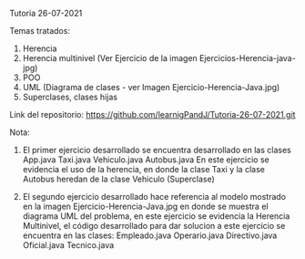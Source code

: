 Tutoria 26-07-2021

Temas tratados:

1. Herencia
2. Herencia multinivel (Ver Ejercicio de la imagen Ejercicios-Herencia-java-jpg)
3. POO
4. UML (Diagrama de clases - ver Imagen Ejercicio-Herencia-Java.jpg)
5. Superclases, clases hijas

Link del repositorio: https://github.com/learnigPandJ/Tutoria-26-07-2021.git


Nota:

1. El primer ejercicio desarrollado se encuentra desarrollado en las clases
   App.java Taxi.java Vehiculo.java Autobus.java
   En este ejercicio se evidencia el uso de la herencia, en donde la clase Taxi y la clase Autobus heredan de la clase Vehiculo (Superclase)

2. El segundo ejercicio desarrollado hace referencia al modelo mostrado en la imagen
   Ejercicio-Herencia-Java.jpg en donde se muestra el diagrama UML del problema, en este ejercicio se evidencia la Herencia Multinivel, el código desarrollado para dar solucion a este ejercicio  se encuentra en las clases:
   Empleado.java Operario.java Directivo.java Oficial.java Tecnico.java
